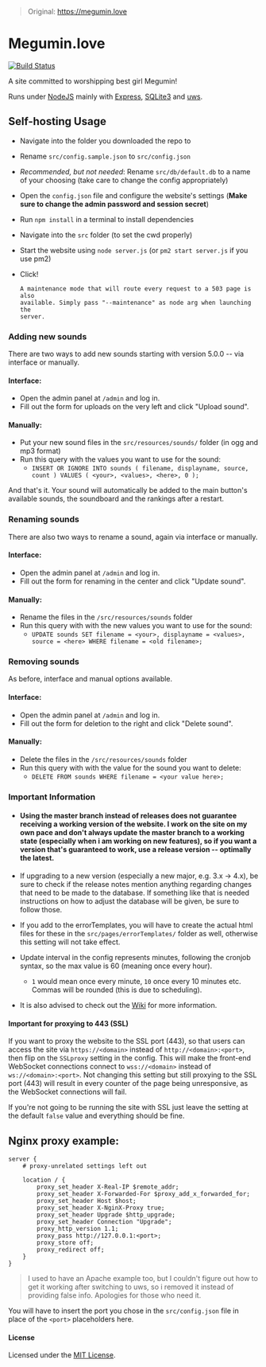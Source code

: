 >Original: https://megumin.love

# Megumin.love

[![Build Status](https://travis-ci.org/robflop/megumin.love.svg?branch=master)](https://travis-ci.org/robflop/megumin.love)

A site committed to worshipping best girl Megumin!

Runs under [NodeJS](https://nodejs.org/en/) mainly with [Express](https://expressjs.com), [SQLite3](https://www.sqlite.org/) and [uws](https://www.npmjs.com/package/uws).

## Self-hosting Usage
- Navigate into the folder you downloaded the repo to
- Rename `src/config.sample.json` to `src/config.json`
- *Recommended, but not needed*: Rename `src/db/default.db` to a name of your choosing (take care to change the config appropriately)
- Open the `config.json` file and configure the website's settings (**Make sure to change the admin password and session secret**)
- Run `npm install` in a terminal to install dependencies
- Navigate into the `src` folder (to set the cwd properly)
- Start the website using `node server.js` (or `pm2 start server.js` if you use pm2)
- Click!

      A maintenance mode that will route every request to a 503 page is also
	  available. Simply pass "--maintenance" as node arg when launching the
	  server.

### Adding new sounds

There are two ways to add new sounds starting with version 5.0.0 -- via interface or manually.

#### Interface:
- Open the admin panel at `/admin` and log in.
- Fill out the form for uploads on the very left and click "Upload sound".

#### Manually:
- Put your new sound files in the `src/resources/sounds/` folder (in ogg and mp3 format)
- Run this query with the values you want to use for the sound:
  - `INSERT OR IGNORE INTO sounds ( filename, displayname, source, count ) VALUES ( <your>, <values>, <here>, 0 );`

And that's it. Your sound will automatically be added to the main button's available sounds, the soundboard and the rankings after a restart.

### Renaming sounds

There are also two ways to rename a sound, again via interface or manually.

#### Interface:
- Open the admin panel at `/admin` and log in.
- Fill out the form for renaming in the center and click "Update sound".

#### Manually:
- Rename the files in the `/src/resources/sounds` folder
- Run this query with with the new values you want to use for the sound:
  - `UPDATE sounds SET filename = <your>, displayname = <values>, source = <here> WHERE filename = <old filename>;`

### Removing sounds

As before, interface and manual options available.

#### Interface:
- Open the admin panel at `/admin` and log in.
- Fill out the form for deletion to the right and click "Delete sound".

#### Manually:
- Delete the files in the `/src/resources/sounds` folder
- Run this query with with the value for the sound you want to delete:
  - `DELETE FROM sounds WHERE filename = <your value here>;`

### Important Information

- #### Using the master branch instead of releases does not guarantee receiving a working version of the website. I work on the site on my own pace and don't always update the master branch to a working state (especially when i am working on new features), so if you want a version that's guaranteed to work, use a release version -- optimally the latest.

- If upgrading to a new version (especially a new major, e.g. 3.x -> 4.x), be sure to check if the release notes mention anything regarding changes that need to be made to the database. If something like that is needed instructions on how to adjust the database will be given, be sure to follow those.

- If you add to the errorTemplates, you will have to create the actual html files for these in the `src/pages/errorTemplates/` folder as well, otherwise this setting will not take effect.

- Update interval in the config represents minutes, following the cronjob syntax, so the max value is 60 (meaning once every hour).
  - `1` would mean once every minute, `10` once every 10 minutes etc. Commas will be rounded (this is due to scheduling).

- It is also advised to check out the [Wiki](https://github.com/robflop/megumin.love/wiki) for more information.

#### Important for proxying to 443 (SSL)

If you want to proxy the website to the SSL port (443), so that users can access the site via `https://<domain>` instead of `http://<domain>:<port>`, then flip on the `SSLproxy` setting in the config.
This will make the front-end WebSocket connections connect to `wss://<domain>` instead of `ws://<domain>:<port>`.
Not changing this setting but still proxying to the SSL port (443) will result in every counter of the page being unresponsive, as the WebSocket connections will fail.

If you're not going to be running the site with SSL just leave the setting at the default `false` value and everything should be fine.

Nginx proxy example:
-

```nginx
server {
    # proxy-unrelated settings left out

    location / {
        proxy_set_header X-Real-IP $remote_addr;
        proxy_set_header X-Forwarded-For $proxy_add_x_forwarded_for;
        proxy_set_header Host $host;
        proxy_set_header X-NginX-Proxy true;
        proxy_set_header Upgrade $http_upgrade;
        proxy_set_header Connection "Upgrade";
        proxy_http_version 1.1;
        proxy_pass http://127.0.0.1:<port>;
        proxy_store off;
        proxy_redirect off;
    }
}
```

>I used to have an Apache example too, but I couldn't figure out how to get it working after switching to uws, so i removed it instead of providing false info. Apologies for those who need it.

You will have to insert the port you chose in the `src/config.json` file in place of the `<port>` placeholders here.

#### License

Licensed under the [MIT License](LICENSE.md).
